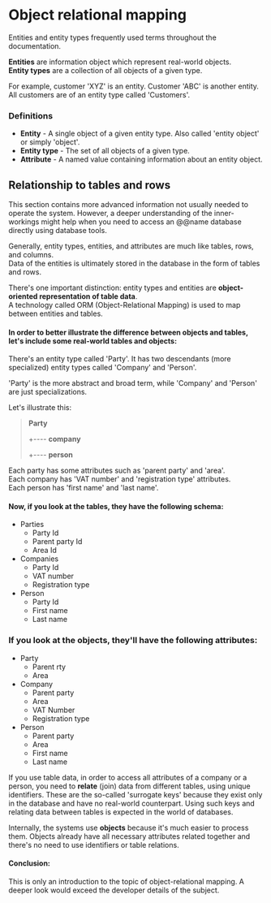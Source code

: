 # Object relational mapping

Entities and entity types frequently used terms throughout the documentation. 

**Entities** are information object which represent real-world objects. <br>
**Entity types** are a collection of all objects of a given type.

For example, customer 'XYZ' is an entity. Customer 'ABC' is another entity. All customers are of an entity type called 'Customers'.

### Definitions

- **Entity** - A single object of a given entity type. Also called 'entity object' or simply 'object'. 
- **Entity type** - The set of all objects of a given type. 
- **Attribute** - A named value containing information about an entity object. 

## Relationship to tables and rows

This section contains more advanced information not usually needed to operate the system. However, a deeper understanding of the inner-workings might help when you need to access an @@name database directly using database tools.

Generally, entity types, entities, and attributes are much like tables, rows, and columns. <br> Data of the entities is ultimately stored in the database in the form of tables and rows. 

There's one important distinction: entity types and entities are **object-oriented representation of table data**. <br> A technology called ORM (Object-Relational Mapping) is used to map between entities and tables.

#### In order to better illustrate the difference between objects and tables, let's include some real-world tables and objects:

There's an entity type called 'Party'. It has two descendants (more specialized) entity types called 'Company' and 'Person'. 

'Party' is the more abstract and broad term, while 'Company' and 'Person' are just specializations. 

Let's illustrate this:

> **Party**
>
> +---- **company**
>
> +---- **person**

Each party has some attributes such as 'parent party' and 'area'. <br>
Each company has 'VAT number' and 'registration type' attributes. <br>
Each person has 'first name' and 'last name'.

#### Now, if you look at the tables, they have the following schema:

- Parties
  - Party Id
  - Parent party Id
  - Area Id
- Companies
  - Party Id
  - VAT number
  - Registration type
- Person
  - Party Id
  - First name
  - Last name

### If you look at the objects, they'll have the following attributes:

- Party
  - Parent rty
  - Area
- Company
  - Parent party
  - Area
  - VAT Number
  - Registration type
- Person
  - Parent party
  - Area
  - First name
  - Last name

If you use table data, in order to access all attributes of a company or a person, you need to **relate** (join) data from different tables, using unique identifiers. These are the so-called 'surrogate keys' because they exist only in the database and have no real-world counterpart. Using such keys and relating data between tables is expected in the world of databases.

Internally, the systems use **objects** because it's much easier to process them. Objects already have all necessary attributes related together and there's no need to use identifiers or table relations.

#### Conclusion:

This is only an introduction to the topic of object-relational mapping. A deeper look would exceed the developer details of the subject.
